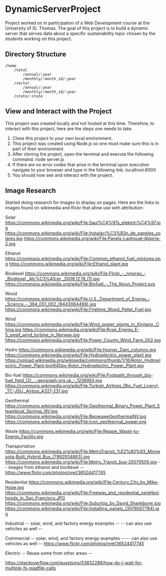 # DynamicServerProject
Project worked on in participation of a Web Development course at the University of St. Thomas. 
The goal of this project is to build a dynamic server that serves data about a specific 
sustainability topic chosen by the students working on this project. 


## Directory Structure
```
/home
    /total
        /annual/:year
        /monthly/:month_id/:year
    /sector
        /annual/:year
        /monthly/:month_id/:year
    /state/:state
```

## View and Interact with the Project

This project was created locally and not hosted at this time. Therefore, to interact with this project, here are the steps one needs to take. 

1. Clone this project to your own local environment. 
2. This project was created using Node.js so one must make sure this is in part of their environment. 
3. After cloning the project, open the terminal and execute the following command: node server.js 
4. If there are no error codes that arise in the terminal upon execution navigate to your browser and type in the following link: localhost:8000
5. You should now see and interact with the project. 


## Image Research

Started doing research for images to display on pages. Here are the links to images found on wikimedia and flickr 
that allow use with attribution: 

Solar
https://commons.wikimedia.org/wiki/File:Saul%C4%97s_elektrin%C4%97.jpg
https://commons.wikimedia.org/wiki/File:Instalaci%C3%B3n_de_paneles_solares.jpg
https://commons.wikimedia.org/wiki/File:Panels-Laghouat-Algeria-2.jpg

Ethanol
https://commons.wikimedia.org/wiki/File:Common_ethanol_fuel_mixtures.png
https://commons.wikimedia.org/wiki/File:Ethanol_plant.jpg

Biodiesel
https://commons.wikimedia.org/wiki/File:Flickr_-_nmorao_-_Biodiesel,_Alc%C3%A1cer,_2008.12.19_(1).jpg
https://commons.wikimedia.org/wiki/File:Biofuel_-_The_Noun_Project.svg

Wood
https://commons.wikimedia.org/wiki/File:U.S._Department_of_Energy_-_Science_-_394_051_002_(9443064499).jpg
https://commons.wikimedia.org/wiki/File:Firetime_Wood_Pellet_Fuel.jpg

Wind
https://commons.wikimedia.org/wiki/File:Wind_power_plants_in_Xinjiang,_China.jpg
https://commons.wikimedia.org/wiki/File:Ryse_Energy_E-5_small_wind_turbine_in_Norway.jpg
https://commons.wikimedia.org/wiki/File:Power_County_Wind_Farm_002.jpg

Hydro
https://commons.wikimedia.org/wiki/File:Hoover_Dam_columns.jpg
https://commons.wikimedia.org/wiki/File:Hydroelectric_power_plant.jpg
https://upload.wikimedia.org/wikipedia/commons/thumb/1/16/Rotor_Hydroelectric_Power_Plant.jpg/640px-Rotor_Hydroelectric_Power_Plant.jpg

Bio-fuel
https://commons.wikimedia.org/wiki/File:Footpath_through_bio-fuel_field_(2)_-_geograph.org.uk_-_1206955.jpg
https://commons.wikimedia.org/wiki/File:Turkish_Airlines_(Bio_Fuel_Livery),_TC-JSU,_Airbus_A321-231.jpg

Geothermal
https://commons.wikimedia.org/wiki/File:Geothermal_Binary_Power_Plant_Steamboat_Springs_NV.jpg
https://commons.wikimedia.org/wiki/File:BeowaweGeothermalNV.jpg
https://commons.wikimedia.org/wiki/File:Icon_geothermal_power.svg

Waste
https://commons.wikimedia.org/wiki/File:Reppie_Waste-to-Energy_Facility.jpg

Transportation
https://commons.wikimedia.org/wiki/File:MetroTransit_%E2%80%93_Minnesota-Built_Hybrid_Bus_(7992934863).jpg
https://commons.wikimedia.org/wiki/File:Metro_Transit_bus-20070505.jpg
-- images from ethanol and biodiesel -- 
https://www.flickr.com/photos/nrel/36524417745

Residential
https://commons.wikimedia.org/wiki/File:Century_City_by_Mike-Hope.jpg
https://commons.wikimedia.org/wiki/File:Freeway_and_residential_neighborhoods_in_San_Francisco.JPG
https://commons.wikimedia.org/wiki/File:Suburbia_by_David_Shankbone.jpg
https://commons.wikimedia.org/wiki/File:Installing_panels_(3078007784).jpg

Industrial
-- solar, wind, and factory energy examples --
-- can also use vehicles as well -- 

Commercial
-- solar, wind, and factory energy examples --
-- can also use vehicles as well --
https://www.flickr.com/photos/nrel/36524417745

Electric
-- Reuse some from other areas --

https://stackoverflow.com/questions/53832288/how-do-i-wait-for-multiple-fs-readfile-calls
